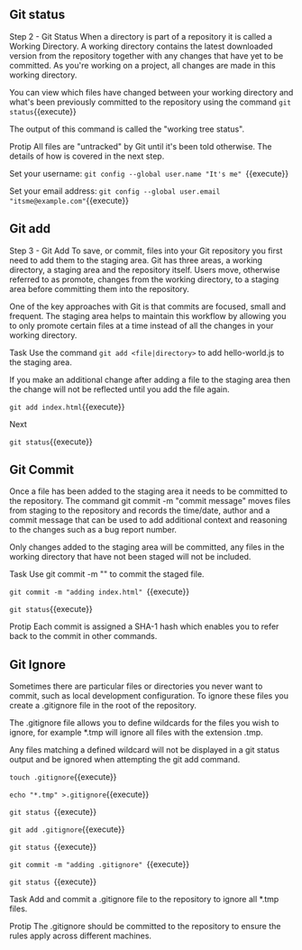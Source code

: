 ## Git status

Step 2 - Git Status
When a directory is part of a repository it is called a Working Directory. A working directory contains the latest downloaded version from the repository together with any changes that have yet to be committed. As you're working on a project, all changes are made in this working directory.

You can view which files have changed between your working directory and what's been previously committed to the repository using the command `git status`{{execute}}

The output of this command is called the "working tree status".

Protip
All files are "untracked" by Git until it's been told otherwise. The details of how is covered in the next step.

Set your username: 
`git config --global user.name "It's me" `{{execute}}

Set your email address:
`git config --global user.email "itsme@example.com"`{{execute}}


## Git add

Step 3 - Git Add
To save, or commit, files into your Git repository you first need to add them to the staging area. Git has three areas, a working directory, a staging area and the repository itself. Users move, otherwise referred to as promote, changes from the working directory, to a staging area before committing them into the repository.

One of the key approaches with Git is that commits are focused, small and frequent. The staging area helps to maintain this workflow by allowing you to only promote certain files at a time instead of all the changes in your working directory.

Task
Use the command `git add <file|directory>` to add hello-world.js to the staging area.

If you make an additional change after adding a file to the staging area then the change will not be reflected until you add the file again.


`git add index.html`{{execute}}

Next

`git status`{{execute}}

## Git Commit

Once a file has been added to the staging area it needs to be committed to the repository. The command git commit -m "commit message" moves files from staging to the repository and records the time/date, author and a commit message that can be used to add additional context and reasoning to the changes such as a bug report number.

Only changes added to the staging area will be committed, any files in the working directory that have not been staged will not be included.

Task
Use git commit -m "<commit message>" to commit the staged file.

`git commit -m "adding index.html" `{{execute}}

`git status`{{execute}}



Protip
Each commit is assigned a SHA-1 hash which enables you to refer back to the commit in other commands.


## Git Ignore

Sometimes there are particular files or directories you never want to commit, such as local development configuration. To ignore these files you create a .gitignore file in the root of the repository.

The .gitignore file allows you to define wildcards for the files you wish to ignore, for example *.tmp will ignore all files with the extension .tmp.

Any files matching a defined wildcard will not be displayed in a git status output and be ignored when attempting the git add command.


`touch .gitignore`{{execute}}

`echo "*.tmp" >.gitignore`{{execute}}

`git status `{{execute}}

`git add .gitignore`{{execute}}

`git status `{{execute}}

`git commit -m "adding .gitignore" `{{execute}}

`git status `{{execute}}

Task
Add and commit a .gitignore file to the repository to ignore all *.tmp files.

Protip
The .gitignore should be committed to the repository to ensure the rules apply across different machines.